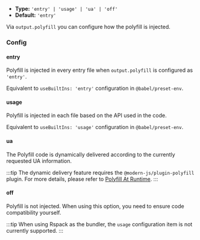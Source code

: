 - **Type:** `'entry' | 'usage' | 'ua' | 'off'`
- **Default:** `'entry'`

Via `output.polyfill` you can configure how the polyfill is injected.

### Config

#### entry

Polyfill is injected in every entry file when `output.polyfill` is configured as `'entry'`.

Equivalent to `useBuiltIns: 'entry'` configuration in `@babel/preset-env`.

#### usage

Polyfill is injected in each file based on the API used in the code.

Equivalent to `useBuiltIns: 'usage'` configuration in `@babel/preset-env`.

#### ua

The Polyfill code is dynamically delivered according to the currently requested UA information.

:::tip
The dynamic delivery feature requires the `@modern-js/plugin-polyfill` plugin.
For more details, please refer to [Polyfill At Runtime](https://modernjs.dev/en/guides/advanced-features/compatibility.html#polyfill-at-runtime).
:::

#### off

Polyfill is not injected. When using this option, you need to ensure code compatibility yourself.

:::tip
When using Rspack as the bundler, the `usage` configuration item is not currently supported.
:::
